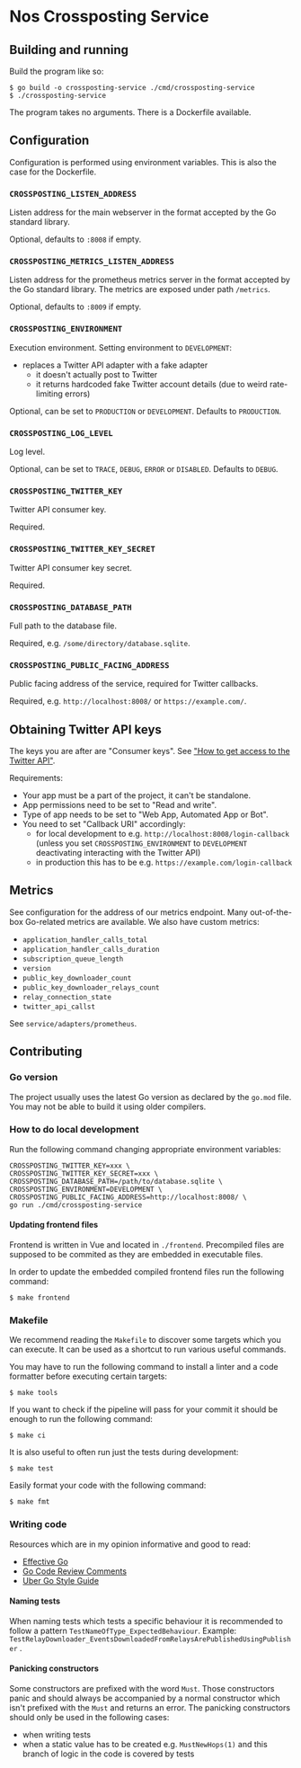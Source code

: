 # Nos Crossposting Service

## Building and running

Build the program like so:

    $ go build -o crossposting-service ./cmd/crossposting-service
    $ ./crossposting-service

The program takes no arguments. There is a Dockerfile available.

## Configuration

Configuration is performed using environment variables. This is also the case
for the Dockerfile.

### `CROSSPOSTING_LISTEN_ADDRESS`

Listen address for the main webserver in the format accepted by the Go standard
library.

Optional, defaults to `:8008` if empty.

### `CROSSPOSTING_METRICS_LISTEN_ADDRESS`

Listen address for the prometheus metrics server in the format accepted by the
Go standard library. The metrics are exposed under path `/metrics`.

Optional, defaults to `:8009` if empty.

### `CROSSPOSTING_ENVIRONMENT`

Execution environment. Setting environment to `DEVELOPMENT`:
- replaces a Twitter API adapter with a fake adapter
  - it doesn't actually post to Twitter
  - it returns hardcoded fake Twitter account details (due to weird rate-limiting errors)

Optional, can be set to `PRODUCTION` or `DEVELOPMENT`. Defaults to `PRODUCTION`.

### `CROSSPOSTING_LOG_LEVEL`

Log level.

Optional, can be set to `TRACE`, `DEBUG`, `ERROR` or `DISABLED`. Defaults to
`DEBUG`.

### `CROSSPOSTING_TWITTER_KEY`

Twitter API consumer key.

Required.

### `CROSSPOSTING_TWITTER_KEY_SECRET`

Twitter API consumer key secret.

Required.

### `CROSSPOSTING_DATABASE_PATH`

Full path to the database file.

Required, e.g. `/some/directory/database.sqlite`.

### `CROSSPOSTING_PUBLIC_FACING_ADDRESS`

Public facing address of the service, required for Twitter callbacks.

Required, e.g. `http://localhost:8008/` or `https://example.com/`.

## Obtaining Twitter API keys

The keys you are after are "Consumer keys". See ["How to get access to the
Twitter API"][get-twitter-api-keys].

Requirements:
- Your app must be a part of the project, it can't be standalone.
- App permissions need to be set to "Read and write".
- Type of app needs to be set to "Web App, Automated App or Bot".
- You need to set "Callback URI" accordingly:
  - for local development to e.g. `http://localhost:8008/login-callback`
    (unless you set `CROSSPOSTING_ENVIRONMENT` to `DEVELOPMENT` deactivating
    interacting with the Twitter API)
  - in production this has to be e.g. `https://example.com/login-callback`

## Metrics

See configuration for the address of our metrics endpoint. Many out-of-the-box
Go-related metrics are available. We also have custom metrics:

- `application_handler_calls_total`
- `application_handler_calls_duration`
- `subscription_queue_length`
- `version`
- `public_key_downloader_count`
- `public_key_downloader_relays_count`
- `relay_connection_state`
- `twitter_api_callst`

See `service/adapters/prometheus`.

## Contributing

### Go version

The project usually uses the latest Go version as declared by the `go.mod` file.
You may not be able to build it using older compilers.

### How to do local development

Run the following command changing appropriate environment variables:

```
CROSSPOSTING_TWITTER_KEY=xxx \
CROSSPOSTING_TWITTER_KEY_SECRET=xxx \
CROSSPOSTING_DATABASE_PATH=/path/to/database.sqlite \
CROSSPOSTING_ENVIRONMENT=DEVELOPMENT \
CROSSPOSTING_PUBLIC_FACING_ADDRESS=http://localhost:8008/ \
go run ./cmd/crossposting-service
```

#### Updating frontend files

Frontend is written in Vue and located in `./frontend`. Precompiled files are
supposed to be commited as they are embedded in executable files.

In order to update the embedded compiled frontend files run the following
command:

    $ make frontend

### Makefile

We recommend reading the `Makefile` to discover some targets which you can
execute. It can be used as a shortcut to run various useful commands.

You may have to run the following command to install a linter and a code
formatter before executing certain targets:

    $ make tools

If you want to check if the pipeline will pass for your commit it should be
enough to run the following command:

    $ make ci

It is also useful to often run just the tests during development:

    $ make test

Easily format your code with the following command:

    $ make fmt

### Writing code

Resources which are in my opinion informative and good to read:

- [Effective Go][effective-go]
- [Go Code Review Comments][code-review-comments]
- [Uber Go Style Guide][uber-style-guide]

#### Naming tests

When naming tests which tests a specific behaviour it is recommended to follow a
pattern `TestNameOfType_ExpectedBehaviour`. Example:
`TestRelayDownloader_EventsDownloadedFromRelaysArePublishedUsingPublisher`
.

#### Panicking constructors

Some constructors are prefixed with the word `Must`. Those constructors panic
and should always be accompanied by a normal constructor which isn't prefixed
with the `Must` and returns an error. The panicking constructors should only be
used in the following cases:
- when writing tests
- when a static value has to be created e.g. `MustNewHops(1)` and this branch of
  logic in the code is covered by tests

[get-twitter-api-keys]: https://developer.twitter.com/en/docs/twitter-api/getting-started/getting-access-to-the-twitter-api

[effective-go]: http://golang.org/doc/effective_go.html
[code-review-comments]: https://github.com/golang/go/wiki/CodeReviewComments
[uber-style-guide]: https://github.com/uber-go/guide/blob/master/style.md

